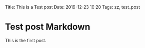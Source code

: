 Title: This is a Test post
Date: 2019-12-23 10:20
Tags: zz, test_post

# Test post Markdown
This is the first post.

